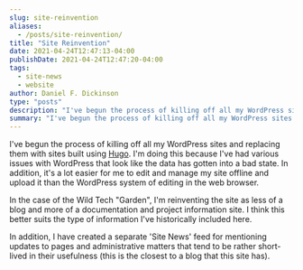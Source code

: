 ```yaml
---
slug: site-reinvention
aliases:
  - /posts/site-reinvention/
title: "Site Reinvention"
date: 2021-04-24T12:47:13-04:00
publishDate: 2021-04-24T12:47:20-04:00
tags:
  - site-news
  - website
author: Daniel F. Dickinson
type: "posts"
description: "I've begun the process of killing off all my WordPress sites and replacing them with sites built using Hugo."
summary: "I've begun the process of killing off all my WordPress sites and replacing them with sites built using Hugo."
---
```


I've begun the process of killing off all my WordPress sites and replacing them with sites built using [Hugo](https://gohugo.io). I'm doing this because I've had various issues with WordPress that look like the data has gotten into a bad state. In addition, it's a lot easier for me to edit and manage my site offline and upload it than the WordPress system of editing in the web browser.

In the case of the Wild Tech "Garden", I'm reinventing the site as less of a blog and more of a documentation and project information site. I think this better suits the type of information I've historically included here.

In addition, I have created a separate 'Site News' feed for mentioning updates to pages and administrative matters that tend to be rather short-lived in their usefulness (this is the closest to a blog that this site has).
